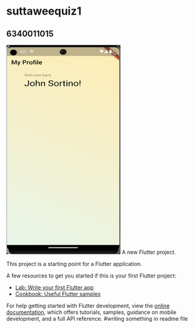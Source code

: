 # suttaweequiz1
## 6340011015

<img src="assets/images/Screenshot 2023-08-16 172134.png" style="width: 300px; height: 550px; max-width: 100%;">
A new Flutter project.



This project is a starting point for a Flutter application.

A few resources to get you started if this is your first Flutter project:

- [Lab: Write your first Flutter app](https://docs.flutter.dev/get-started/codelab)
- [Cookbook: Useful Flutter samples](https://docs.flutter.dev/cookbook)

For help getting started with Flutter development, view the
[online documentation](https://docs.flutter.dev/), which offers tutorials,
samples, guidance on mobile development, and a full API reference.
# w r i t i n g   s o m e t h i n g   i n   r e a d m e   f i l e 
 
 